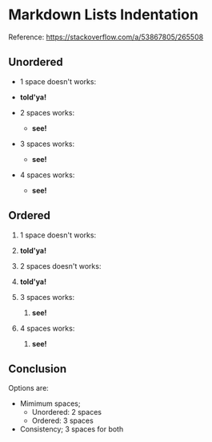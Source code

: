 # Markdown Lists Indentation
Reference: https://stackoverflow.com/a/53867805/265508

## Unordered
* 1 space doesn't works:
 * **told'ya!**

* 2 spaces works:
  * **see!**

* 3 spaces works:
   * **see!**

* 4 spaces works:
    * **see!**


## Ordered
1. 1 space doesn't works:
 1. **told'ya!**

1. 2 spaces doesn't works:
  1. **told'ya!**

1. 3 spaces works:
   1. **see!**

1. 4 spaces works:
    1. **see!**

## Conclusion
Options are:
* Mimimum spaces;
  * Unordered: 2 spaces
  * Ordered: 3 spaces
* Consistency; 3 spaces for both
